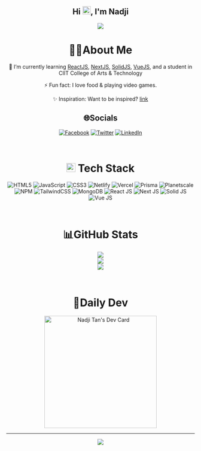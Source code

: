 <h2 align="center">
  Hi <img src="https://media.giphy.com/media/hvRJCLFzcasrR4ia7z/giphy.gif" width="22px" height="22px">, I'm Nadji
</h2>
<p align="center">
  <a href="https://github.com/nadjitan/nadjitan/"><img src="https://readme-typing-svg.herokuapp.com?color=%2336BCF7&center=true&vCenter=true&lines=Hi%2C+welcome+to+my+Github+page;I+am+nadjitan;I+am+a+College+student;Web+Dev"></a>
</p>

<div align="center">
  
# 👨‍💻About Me
  
🌱 I’m currently learning [ReactJS](https://reactjs.org), [NextJS](https://nextjs.org), [SolidJS](https://www.solidjs.com), [VueJS](https://vuejs.org), and a student in CIIT College of Arts & Technology

⚡ Fun fact: I love food & playing video games.

✨ Inspiration: Want to be inspired? [link](https://gist.github.com/nadjitan/6e0c933f0058a4e569da2c3c04eecb81)

## 🌐Socials

[![Facebook](https://img.shields.io/badge/Facebook-1877f2.svg?logo=facebook&logoColor=white)](https://www.facebook.com/nadjiroi.tan/)
[![Twitter](https://img.shields.io/badge/Twitter-1da1f2.svg?logo=twitter&logoColor=white)](https://twitter.com/TanNadji)
[![LinkedIn](https://img.shields.io/badge/LinkedIn-0a66c2.svg?logo=linkedin&logoColor=white)](https://www.linkedin.com/in/nadjitan/)

<br>

# <img src="https://media2.giphy.com/media/QssGEmpkyEOhBCb7e1/giphy.gif?cid=ecf05e47a0n3gi1bfqntqmob8g9aid1oyj2wr3ds3mg700bl&rid=giphy.gif" width="24px" height="24px"> Tech Stack

![HTML5](https://img.shields.io/badge/html5-%23E34F26.svg?style=for-the-badge&logo=html5&logoColor=white)
![JavaScript](https://img.shields.io/badge/javascript-%23323330.svg?style=for-the-badge&logo=javascript&logoColor=%23F7DF1E)
![CSS3](https://img.shields.io/badge/css3-264de6.svg?style=for-the-badge&logo=css3&logoColor=white)
![Netlify](https://img.shields.io/badge/netlify-%23000000.svg?style=for-the-badge&logo=netlify&logoColor=#00C7B7)
![Vercel](https://img.shields.io/badge/vercel-%23000000.svg?style=for-the-badge&logo=vercel&logoColor=white)
![Prisma](https://img.shields.io/badge/prisma-%23000000.svg?style=for-the-badge&logo=prisma&logoColor=white)
![Planetscale](https://img.shields.io/badge/planetscale-%23000000.svg?style=for-the-badge&logo=planetscale&logoColor=white)
![NPM](https://img.shields.io/badge/NPM-%23000000.svg?style=for-the-badge&logo=npm&logoColor=white)
![TailwindCSS](https://img.shields.io/badge/tailwindcss-%2338B2AC.svg?style=for-the-badge&logo=tailwind-css&logoColor=white)
![MongoDB](https://img.shields.io/badge/MongoDB-%234ea94b.svg?style=for-the-badge&logo=mongodb&logoColor=white)
![React JS](https://img.shields.io/badge/react-%2331A8FF.svg?style=for-the-badge&logo=react&logoColor=white)
![Next JS](https://img.shields.io/badge/Next-black?style=for-the-badge&logo=next.js&logoColor=white)
![Solid JS](https://img.shields.io/badge/solid-4d79a9.svg?style=for-the-badge&logo=solid&logoColor=white)
![Vue JS](https://img.shields.io/badge/-Vue-4fc08d?style=for-the-badge&logo=vuedotjs&logoColor=fff)

<br>

# 📊GitHub Stats

![](https://github-readme-stats.vercel.app/api?username=nadjitan&theme=merko&hide_border=false&include_all_commits=false&count_private=false)<br/>
![](https://github-readme-streak-stats.herokuapp.com/?user=nadjitan&theme=merko&hide_border=false)<br/>
![](https://github-readme-stats.vercel.app/api/top-langs/?username=nadjitan&theme=merko&hide_border=false&include_all_commits=false&count_private=false&layout=compact)

<br>

# 📰Daily Dev

<a href="https://app.daily.dev/nadjitan"><img src="https://api.daily.dev/devcards/d39c35c6ca1b493495b4f97ebf95ccc8.png?r=ab6" width="300" alt="Nadji Tan's Dev Card"/></a>

---

![](https://komarev.com/ghpvc/?username=nadjitan&label=Visitors+Count&color=brightgreen)

</div>
